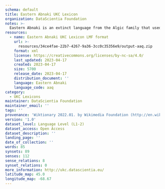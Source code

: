 ```yaml
---
schema: default
title: Eastern Abnaki UKC Lexicon
organization: DataScientia Foundation
notes: >-
  Eastern Abnaki is an extinct language from the Algic family that used to be spoken in North America. The UKC Lexicon of Eastern Abnaki is represented as a lexico-semantic network. It consists of words, word senses, synsets, as well as sense-level and synset-level relationships
resources:
  - name: Eastern Abnaki UKC Lexicon LMF format
    url: >-
      resources/34ce4fae-22b7-4267-9a36-3cc0c35356e9/output-aaq.zip
    format: xml
    license: https://creativecommons.org/licenses/by-nc-sa/4.0/
    last_updated: 2023-04-17
    created: 2023-04-17
    size: 5700
    release_date: 2023-04-17
    distribution_document: ''
    language: Eastern Abnaki
    language_code: aaq
category:
  - UKC Lexicons
maintainer: DataScientia Foundation
maintainer_email: ''
tags: ''
provenance: 'Wiktionary 2022.01. by Wikimedia Foundation (http://en.wiktionary.org); CogNet 2.1 by Khuyagbaatar Batsuren, National University of Mongolia (http://cognet.ukc.disi.unitn.it); KinDiv: Kinship Diversity 1.0 by Temuulen Khishigsuren (http://ukc.disi.unitn.it/index.php/kinship/); MorphyNet 2.0 by Gábor Bella and Khuyagbaatar Batsuren (http://ukc.disi.unitn.it/index.php/morphynet/); Native Languages of the Americas 2021.11. by Laura Redish and Orrin Lewis (http://www.native-languages.org); Princeton WordNet 2.1 by Princeton University (https://wordnet.princeton.edu)'
version: '1.0'
dataset_level: Language Level (L1-2)
dataset_access: Open Access
dataset_description: ''
landing_page: ''
date_of_collection: ''
words: 85
synsets: 89
senses: 112
sense_relations: 8
synset_relations: 0
more_information: http://ukc.datascientia.eu/
latitude_map: 45.0
longitude_map: -68.67
---
```

